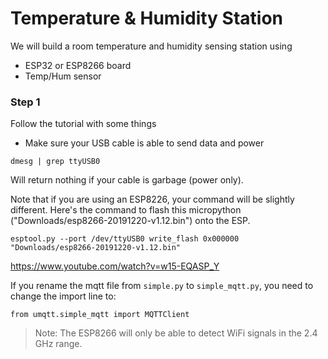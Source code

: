 # Temperature & Humidity Station

We will build a room temperature and humidity sensing station using

* ESP32 or ESP8266 board
* Temp/Hum sensor


### Step 1

Follow the tutorial with some things 

* Make sure your USB cable is able to send data and power

```
dmesg | grep ttyUSB0
```

Will return nothing if your cable is garbage (power only).

Note that if you are using an ESP8226, your command will be slightly different. Here's the command to flash this micropython ("Downloads/esp8266-20191220-v1.12.bin") onto the ESP.


```
esptool.py --port /dev/ttyUSB0 write_flash 0x000000 "Downloads/esp8266-20191220-v1.12.bin"
```


https://www.youtube.com/watch?v=w15-EQASP_Y


If you rename the mqtt file from `simple.py` to `simple_mqtt.py`, you need to change the import line to:

```
from umqtt.simple_mqtt import MQTTClient
```

> Note: The ESP8266 will only be able to detect WiFi signals in the 2.4 GHz range.